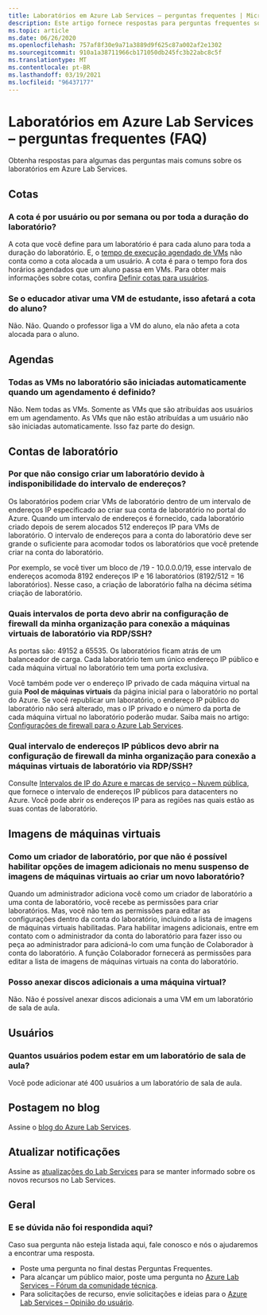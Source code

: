 ```yaml
---
title: Laboratórios em Azure Lab Services – perguntas frequentes | Microsoft Docs
description: Este artigo fornece respostas para perguntas frequentes sobre os laboratórios em Azure Lab Services.
ms.topic: article
ms.date: 06/26/2020
ms.openlocfilehash: 757af8f30e9a71a3889d9f625c87a002af2e1302
ms.sourcegitcommit: 910a1a38711966cb171050db245fc3b22abc8c5f
ms.translationtype: MT
ms.contentlocale: pt-BR
ms.lasthandoff: 03/19/2021
ms.locfileid: "96437177"
---
```

# <a name="labs-in-azure-lab-services--frequently-asked-questions-faq"></a>Laboratórios em Azure Lab Services – perguntas frequentes (FAQ)
Obtenha respostas para algumas das perguntas mais comuns sobre os laboratórios em Azure Lab Services. 

## <a name="quotas"></a>Cotas

### <a name="is-the-quota-per-user-or-per-week-or-per-entire-duration-of-the-lab"></a>A cota é por usuário ou por semana ou por toda a duração do laboratório? 
A cota que você define para um laboratório é para cada aluno para toda a duração do laboratório. E, o [tempo de execução agendado de VMs](how-to-create-schedules.md) não conta como a cota alocada a um usuário. A cota é para o tempo fora dos horários agendados que um aluno passa em VMs.  Para obter mais informações sobre cotas, confira [Definir cotas para usuários](how-to-configure-student-usage.md#set-quotas-for-users).

### <a name="if-educator-turns-on-a-student-vm-does-that-affect-the-student-quota"></a>Se o educador ativar uma VM de estudante, isso afetará a cota do aluno? 
Não. Não. Quando o professor liga a VM do aluno, ela não afeta a cota alocada para o aluno. 

## <a name="schedules"></a>Agendas

### <a name="do-all-vms-in-the-lab-start-automatically-when-a-schedule-is-set"></a>Todas as VMs no laboratório são iniciadas automaticamente quando um agendamento é definido? 
Não. Nem todas as VMs. Somente as VMs que são atribuídas aos usuários em um agendamento. As VMs que não estão atribuídas a um usuário não são iniciadas automaticamente. Isso faz parte do design. 

## <a name="lab-accounts"></a>Contas de laboratório

### <a name="why-am-i-not-able-to-create-a-lab-because-of-unavailability-of-the-address-range"></a>Por que não consigo criar um laboratório devido à indisponibilidade do intervalo de endereços? 

Os laboratórios podem criar VMs de laboratório dentro de um intervalo de endereços IP especificado ao criar sua conta de laboratório no portal do Azure. Quando um intervalo de endereços é fornecido, cada laboratório criado depois de serem alocados 512 endereços IP para VMs de laboratório. O intervalo de endereços para a conta do laboratório deve ser grande o suficiente para acomodar todos os laboratórios que você pretende criar na conta do laboratório. 

Por exemplo, se você tiver um bloco de /19 - 10.0.0.0/19, esse intervalo de endereços acomoda 8192 endereços IP e 16 laboratórios (8192/512 = 16 laboratórios). Nesse caso, a criação de laboratório falha na décima sétima criação de laboratório.

### <a name="what-port-ranges-should-i-open-on-my-organizations-firewall-setting-to-connect-to-lab-virtual-machines-via-rdpssh"></a>Quais intervalos de porta devo abrir na configuração de firewall da minha organização para conexão a máquinas virtuais de laboratório via RDP/SSH?

As portas são: 49152 a 65535. Os laboratórios ficam atrás de um balanceador de carga. Cada laboratório tem um único endereço IP público e cada máquina virtual no laboratório tem uma porta exclusiva. 

Você também pode ver o endereço IP privado de cada máquina virtual na guia **Pool de máquinas virtuais** da página inicial para o laboratório no portal do Azure. Se você republicar um laboratório, o endereço IP público do laboratório não será alterado, mas o IP privado e o número da porta de cada máquina virtual no laboratório poderão mudar. Saiba mais no artigo: [Configurações de firewall para o Azure Lab Services](how-to-configure-firewall-settings.md).

### <a name="what-public-ip-address-range-should-i-open-on-my-organizations-firewall-settings-to-connect-to-lab-virtual-machines-via-rdpssh"></a>Qual intervalo de endereços IP públicos devo abrir na configuração de firewall da minha organização para conexão a máquinas virtuais de laboratório via RDP/SSH?
Consulte [Intervalos de IP do Azure e marcas de serviço – Nuvem pública](https://www.microsoft.com/download/details.aspx?id=56519), que fornece o intervalo de endereços IP públicos para datacenters no Azure. Você pode abrir os endereços IP para as regiões nas quais estão as suas contas de laboratório.

## <a name="virtual-machine-images"></a>Imagens de máquinas virtuais

### <a name="as-a-lab-creator-why-cant-i-enable-additional-image-options-in-the-virtual-machine-images-dropdown-when-creating-a-new-lab"></a>Como um criador de laboratório, por que não é possível habilitar opções de imagem adicionais no menu suspenso de imagens de máquinas virtuais ao criar um novo laboratório?

Quando um administrador adiciona você como um criador de laboratório a uma conta de laboratório, você recebe as permissões para criar laboratórios. Mas, você não tem as permissões para editar as configurações dentro da conta do laboratório, incluindo a lista de imagens de máquinas virtuais habilitadas. Para habilitar imagens adicionais, entre em contato com o administrador da conta do laboratório para fazer isso ou peça ao administrador para adicioná-lo com uma função de Colaborador à conta do laboratório. A função Colaborador fornecerá as permissões para editar a lista de imagens de máquinas virtuais na conta do laboratório.

### <a name="can-i-attach-additional-disks-to-a-virtual-machine"></a>Posso anexar discos adicionais a uma máquina virtual?
Não. Não é possível anexar discos adicionais a uma VM em um laboratório de sala de aula. 

## <a name="users"></a>Usuários

### <a name="how-many-users-can-be-in-a-classroom-lab"></a>Quantos usuários podem estar em um laboratório de sala de aula?
Você pode adicionar até 400 usuários a um laboratório de sala de aula. 

## <a name="blog-post"></a>Postagem no blog
Assine o [blog do Azure Lab Services](https://aka.ms/azlabs-blog).

## <a name="update-notifications"></a>Atualizar notificações
Assine as [atualizações do Lab Services](https://azure.microsoft.com/updates/?product=lab-services) para se manter informado sobre os novos recursos no Lab Services.

## <a name="general"></a>Geral
### <a name="what-if-my-question-isnt-answered-here"></a>E se dúvida não foi respondida aqui?
Caso sua pergunta não esteja listada aqui, fale conosco e nós o ajudaremos a encontrar uma resposta.

- Poste uma pergunta no final destas Perguntas Frequentes. 
- Para alcançar um público maior, poste uma pergunta no [Azure Lab Services – Fórum da comunidade técnica](https://techcommunity.microsoft.com/t5/azure-lab-services/bd-p/AzureLabServices). 
- Para solicitações de recurso, envie solicitações e ideias para o [Azure Lab Services – Opinião do usuário](https://feedback.azure.com/forums/320373-lab-services?category_id=352774).

